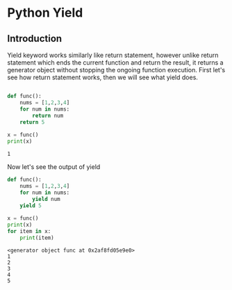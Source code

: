 # Python Yield

## Introduction

Yield keyword works similarly like return statement, however unlike return statement which ends the current function and return the result, it returns a generator object without stopping the ongoing function execution. First let's see how return statement works, then we will see what yield does.

```python

def func():
    nums = [1,2,3,4]
    for num in nums:
        return num
    return 5
    
x = func()
print(x)
```

```
1
```

Now let's see the output of yield

```python
def func():
    nums = [1,2,3,4]
    for num in nums:
        yield num
    yield 5
    
x = func()
print(x)
for item in x:
    print(item) 
```

```
<generator object func at 0x2af8fd05e9e0>
1
2
3
4
5
```
